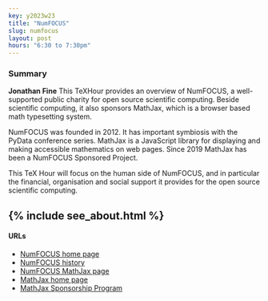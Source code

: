 ```yaml
---
key: y2023w23
title: "NumFOCUS"
slug: numfocus
layout: post
hours: "6:30 to 7:30pm"
---
```


### Summary


**Jonathan Fine** This TeXHour provides an overview of NumFOCUS, a
well-supported public charity for open source scientific
computing. Beside scientific computing, it also sponsors MathJax,
which is a browser based math typesetting system.

NumFOCUS was founded in 2012. It has important symbiosis with the
PyData conference series. MathJax is a JavaScript library for
displaying and making accessible mathematics on web pages. Since 2019
MathJax has been a NumFOCUS Sponsored Project.

This TeX Hour will focus on the human side of NumFOCUS, and in
particular the financial, organisation and social support it provides
for the open source scientific computing.


{% include see_about.html %}
---

#### URLs

* [NumFOCUS home page](https://numfocus.org/)
* [NumFOCUS history](https://numfocus.org/history)
* [NumFOCUS MathJax page](https://numfocus.org/project/mathjax)
* [MathJax home page](https://www.mathjax.org/)
* [MathJax Sponsorship Program](https://www.mathjax.org/#sponsorship-program)
